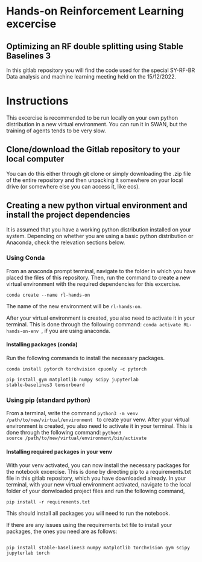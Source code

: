 # Hands-on Reinforcement Learning excercise
## Optimizing an RF double splitting using Stable Baselines 3

In this gitlab repository you will find the code used for the special SY-RF-BR Data analysis and machine learning meeting held on the 15/12/2022.

# Instructions

This excercise is recommended to be run locally on your own python distribution in a new virtual environment. You can run it in SWAN, but the training of agents tends to be very slow.

## Clone/download the Gitlab repository to your local computer

You can do this either through git clone or simply downloading the .zip file of the entire repository and then unpacking it somewhere on your local drive (or somewhere else you can access it, like eos).

## Creating a new python virtual environment and install the project dependencies

It is assumed that you have a working python distribution installed on your system. Depending on whether you are using a basic python distribution or Anaconda, check the relevation sections below.

### Using Conda

From an anaconda prompt terminal, navigate to the folder in which you have placed the files of this repository. Then, run the command to create a new virtual environment with the required dependencies for this excercise.

<code>conda create --name rl-hands-on</code>

The name of the new environment will be <code>rl-hands-on</code>.

After your virtual environment is created, you also need to activate it in your terminal. This is done through the following command:
<code>conda activate RL-hands-on-env </code>, if you are using anaconda.

#### Installing packages (conda)

Run the following commands to install the necessary packages.

<code>conda install pytorch torchvision cpuonly -c pytorch</code>

<code>pip install gym matplotlib numpy scipy jupyterlab stable-baselines3 tensorboard</code>

### Using pip (standard python)
From a terminal, write the command
<code>python3 -m venv /path/to/new/virtual/environment </code> to create your venv.
After your virtual environment is created, you also need to activate it in your terminal. This is done through the following command:
<code>python3 source /path/to/new/virtual/environment/bin/activate </code>

#### Installing required packages in your venv

With your venv activated, you can now install the necessary packages for the notebook excercise. This is done by directing pip to a requirements.txt file in this gitlab repository, which you have downloaded already. In your terminal, with your new virtual environment activated, navigate to the local folder of your donwloaded project files and run the following command,

<code>pip install -r requirements.txt</code>

This should install all packages you will need to run the notebook.

If there are any issues using the requirements.txt file to install your packages, the ones you need are as follows:

<pre><code> 
pip install stable-baselines3 numpy matplotlib torchvision gym scipy jupyterlab torch
</pre></code> 
